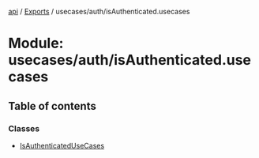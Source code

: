 [api](../README.md) / [Exports](../modules.md) / usecases/auth/isAuthenticated.usecases

# Module: usecases/auth/isAuthenticated.usecases

## Table of contents

### Classes

- [IsAuthenticatedUseCases](../classes/usecases_auth_isAuthenticated_usecases.IsAuthenticatedUseCases.md)

